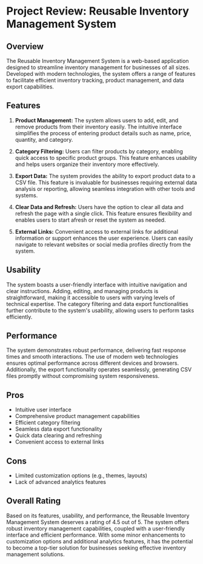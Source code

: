 # Project Review: Reusable Inventory Management System

## Overview
The Reusable Inventory Management System is a web-based application designed to streamline inventory management for businesses of all sizes. Developed with modern technologies, the system offers a range of features to facilitate efficient inventory tracking, product management, and data export capabilities.

## Features
1. **Product Management:** The system allows users to add, edit, and remove products from their inventory easily. The intuitive interface simplifies the process of entering product details such as name, price, quantity, and category.
   
2. **Category Filtering:** Users can filter products by category, enabling quick access to specific product groups. This feature enhances usability and helps users organize their inventory more effectively.

3. **Export Data:** The system provides the ability to export product data to a CSV file. This feature is invaluable for businesses requiring external data analysis or reporting, allowing seamless integration with other tools and systems.

4. **Clear Data and Refresh:** Users have the option to clear all data and refresh the page with a single click. This feature ensures flexibility and enables users to start afresh or reset the system as needed.

5. **External Links:** Convenient access to external links for additional information or support enhances the user experience. Users can easily navigate to relevant websites or social media profiles directly from the system.

## Usability
The system boasts a user-friendly interface with intuitive navigation and clear instructions. Adding, editing, and managing products is straightforward, making it accessible to users with varying levels of technical expertise. The category filtering and data export functionalities further contribute to the system's usability, allowing users to perform tasks efficiently.

## Performance
The system demonstrates robust performance, delivering fast response times and smooth interactions. The use of modern web technologies ensures optimal performance across different devices and browsers. Additionally, the export functionality operates seamlessly, generating CSV files promptly without compromising system responsiveness.

## Pros
- Intuitive user interface
- Comprehensive product management capabilities
- Efficient category filtering
- Seamless data export functionality
- Quick data clearing and refreshing
- Convenient access to external links

## Cons
- Limited customization options (e.g., themes, layouts)
- Lack of advanced analytics features

## Overall Rating
Based on its features, usability, and performance, the Reusable Inventory Management System deserves a rating of 4.5 out of 5. The system offers robust inventory management capabilities, coupled with a user-friendly interface and efficient performance. With some minor enhancements to customization options and additional analytics features, it has the potential to become a top-tier solution for businesses seeking effective inventory management solutions.
